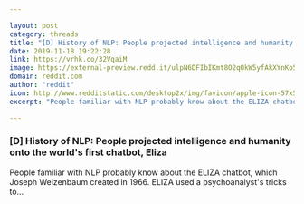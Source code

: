 ```yaml
---

layout: post
category: threads
title: "[D] History of NLP: People projected intelligence and humanity onto the world's first chatbot, Eliza"
date: 2019-11-18 19:22:28
link: https://vrhk.co/32VgaiM
image: https://external-preview.redd.it/ulpN6DFIbIKmt8O2qOkW5yfAkXYnKo5gRKLqqfdx9VI.jpg?width=1200&height=628.272251309&auto=webp&s=c942317c4cb0d2601bb22569528e78c1a5a981ab
domain: reddit.com
author: "reddit"
icon: http://www.redditstatic.com/desktop2x/img/favicon/apple-icon-57x57.png
excerpt: "People familiar with NLP probably know about the ELIZA chatbot, which Joseph Weizenbaum created in 1966. ELIZA used a psychoanalyst's tricks to..."

---
```


### [D] History of NLP: People projected intelligence and humanity onto the world's first chatbot, Eliza

People familiar with NLP probably know about the ELIZA chatbot, which Joseph Weizenbaum created in 1966. ELIZA used a psychoanalyst's tricks to...